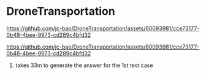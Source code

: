 # DroneTransportation


https://github.com/jc-bao/DroneTransportation/assets/60093981/cce73177-0b48-4bee-9973-cd289c4bfd32



https://github.com/jc-bao/DroneTransportation/assets/60093981/cce73177-0b48-4bee-9973-cd289c4bfd32



1. takes 33m to generate the answer for the 1st test case
